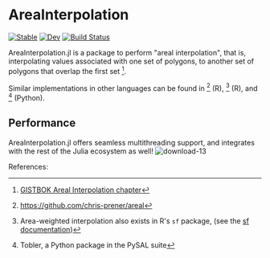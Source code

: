# AreaInterpolation

[![Stable](https://img.shields.io/badge/docs-stable-blue.svg)](https://JuliaGeo.github.io/AreaInterpolation.jl/stable/)
[![Dev](https://img.shields.io/badge/docs-dev-blue.svg)](https://JuliaGeo.github.io/AreaInterpolation.jl/dev/)
[![Build Status](https://github.com/JuliaGeo/AreaInterpolation.jl/actions/workflows/CI.yml/badge.svg?branch=main)](https://github.com/JuliaGeo/AreaInterpolation.jl/actions/workflows/CI.yml?query=branch%3Amain)

AreaInterpolation.jl is a package to perform "areal interpolation", that is, interpolating values associated with one set of polygons, to another set of polygons that overlap the first set [^GISTBOK].

Similar implementations in other languages can be found in [^areal] (R), [^sf] (R), and [^tobler] (Python).

## Performance
AreaInterpolation.jl offers seamless multithreading support, and integrates with the rest of the Julia ecosystem as well!
![download-13](https://github.com/JuliaGeo/AreaInterpolation.jl/assets/32143268/bbc8b36e-f7a3-491d-afd2-045101d334d3)


References:

[^GISTBOK]: [GISTBOK Areal Interpolation chapter](https://gistbok.ucgis.org/bok-topics/areal-interpolation)
[^areal]: https://github.com/chris-prener/areal
[^sf]: Area-weighted interpolation also exists in R's `sf` package, (see the [sf documentation](https://r-spatial.github.io/sf/reference/interpolate_aw.html))
[^tobler-tutorial]: https://dges.carleton.ca/CUOSGwiki/index.php/Areal_Interpolation_in_Python_Using_Tobler
[^tobler]: Tobler, a Python package in the PySAL suite

